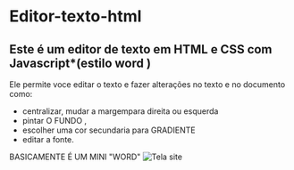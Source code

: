 # Editor-texto-html
## Este é um editor de texto em HTML e CSS com Javascript*(estilo word )
Ele  permite voce editar o texto e fazer alterações no  texto e no documento como: 
* centralizar, mudar a margempara direita ou esquerda
* pintar O FUNDO ,
* escolher uma cor secundaria para GRADIENTE
* editar a fonte.

BASICAMENTE É UM MINI "WORD"
![Tela site](https://user-images.githubusercontent.com/75638686/158209117-9684dd9a-dce1-459c-a36d-044e6c56cf1c.PNG)
